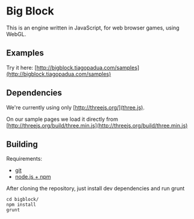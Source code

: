 # Big Block

This is an engine written in JavaScript, for web browser games, using WebGL.

## Examples

Try it here: [http://bigblock.tiagopadua.com/samples](http://bigblock.tiagopadua.com/samples)

## Dependencies

We're currently using only [http://threejs.org/](three.js).

On our sample pages we load it directly from [http://threejs.org/build/three.min.js](http://threejs.org/build/three.min.js)

## Building
Requirements:
* [git](https://git-scm.com/book/en/v2/Getting-Started-Installing-Git)
* [node.js + npm](https://docs.npmjs.com/getting-started/installing-node)

After cloning the repository, just install dev dependencies and run grunt
```
cd bigblock/
npm install
grunt
```
